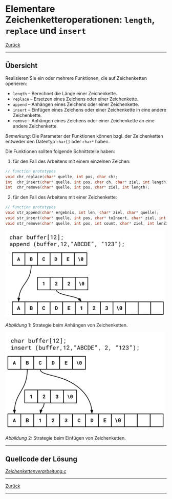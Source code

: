 # Elementare Zeichenketteroperationen: `length`, `replace` und `insert`

[Zurück](./../Exercises.md)

---

## Übersicht

Realisieren Sie ein oder mehrere Funktionen, die auf Zeichenketten operieren:

  * `length` &ndash; Berechnet die Länge einer Zeichenkette.
  * `replace` &ndash; Ersetzen eines Zeichens oder einer Zeichenkette.
  * `append` &ndash; Anhängen eines Zeichens oder einer Zeichenkette.
  * `insert` &ndash; Einfügen eines Zeichens oder einer Zeichenkette in eine andere Zeichenkette.
  * `remove` &ndash; Anhängen eines Zeichens oder einer Zeichenkette an eine andere Zeichenkette.

*Bemerkung*:
Die Parameter der Funktionen können bzgl. der Zeichenketten entweder den Datentyp
`char[]` oder `char*` haben.

Die Funktionen sollten folgende Schnittstelle haben:

1. für den Fall des Arbeitens mit einem einzelnen Zeichen:

```cpp
// function prototypes
void chr_replace(char* quelle, int pos, char ch);
int  chr_insert(char* quelle, int pos, char ch, char* ziel, int length);
int  chr_remove(char* quelle, int pos, char* ziel, int length);
```

2. für den Fall des Arbeitens mit einer Zeichenkette:


```cpp
// function prototypes
void str_append(char* ergebnis, int len, char* ziel, char* quelle);
void str_insert(char* quelle, int pos, char* toInsert, char* ziel, int lenZiel);
void str_remove(char* quelle, int pos, int count, char* ziel, int lenZiel);
```


<img src="c_string_append.svg" width="500">

*Abbildung* 1: Strategie beim Anhängen von Zeichenketten.




<img src="c_string_insert.svg" width="500">

*Abbildung* 2: Strategie beim Einfügen von Zeichenketten.



---

## Quellcode der Lösung

[*Zeichenkettenverarbeitung.c*](./Zeichenkettenverarbeitung.c)

---

[Zurück](./../Exercises.md)

---
